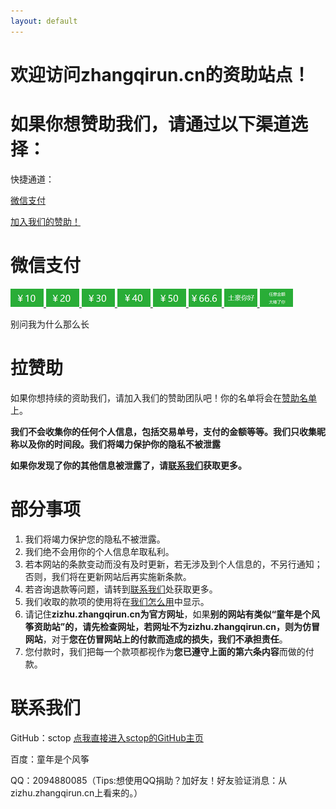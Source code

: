```yaml
---
layout: default
---
```


# 欢迎访问zhangqirun.cn的资助站点！

# 如果你想赞助我们，请通过以下渠道选择：

快捷通道：

[微信支付](http://zizhu.zhangqirun.cn/#微信支付)

[加入我们的赞助！](http://zizhu.zhangqirun.cn/#拉赞助)

<h1 id="微信支付">微信支付</h1>

<a href="http://zizhu.zhangqirun.cn/zizhusize-wx#10" title="10元">
<img src="img/wx/boon-10.png" />
</a>

<a href="http://zizhu.zhangqirun.cn/zizhusize-wx#20" title="20元">
<img src="img/wx/boon-20.png" />
</a>

<a href="http://zizhu.zhangqirun.cn/zizhusize-wx#30" title="30元">
<img src="img/wx/boon-30.png" />
</a>

<a href="http://zizhu.zhangqirun.cn/zizhusize-wx#40" title="40元">
<img src="img/wx/boon-40.png" />
</a>

<a href="http://zizhu.zhangqirun.cn/zizhusize-wx#50" title="50元">
<img src="img/wx/boon-50.png" />
</a>

<a href="http://zizhu.zhangqirun.cn/zizhusize-wx#666" title="66.6元">
<img src="img/wx/boon-666.png" />
</a>

<a href="http://zizhu.zhangqirun.cn/zizhusize-wx#土豪你好" title="土豪你好">
<img src="img/wx/boon-99.png" />
</a>

<a href="http://zizhu.zhangqirun.cn/zizhusize-wx#任意金额" title="任意金额">
<img src="img/wx/boon-other.png" />
</a>

<p> 别问我为什么那么长 </p>

<h1 id="拉赞助">拉赞助</h1>

如果你想持续的资助我们，请加入我们的赞助团队吧！你的名单将会在[赞助名单](http://zizhu.zhangqirun.cn/list/)上。

**我们不会收集你的任何个人信息，包括交易单号，支付的金额等等。我们只收集昵称以及你的时间段。我们将竭力保护你的隐私不被泄露**

**如果你发现了你的其他信息被泄露了，请[联系我们](http://zizhu.zhangqirun.cn#联系我们)获取更多。**

<h1 id="部分事项">部分事项</h1>

1. 我们将竭力保护您的隐私不被泄露。
2. 我们绝不会用你的个人信息牟取私利。
3. 若本网站的条款变动而没有及时更新，若无涉及到个人信息的，不另行通知；否则，我们将在更新网站后再实施新条款。
4. 若咨询退款等问题，请转到[联系我们](http://zizhu.zhangqirun.cn#联系我们)处获取更多。
5. 我们收取的款项的使用将在[我们怎么用](http://zizhu.zhangqirun.cn/We-how-to-use)中显示。
6. 请记住**zizhu.zhangqirun.cn为官方网址**，如果**别的网站有类似“童年是个风筝资助站”的，请先检查网址，若网址不为zizhu.zhangqirun.cn，则为仿冒网站**，对于**您在仿冒网站上的付款而造成的损失，我们不承担责任**。
7. 您付款时，我们把每一个款项都视作为**您已遵守上面的第六条内容**而做的付款。

<h1 id="联系我们">联系我们</h1>

GitHub：sctop [点我直接进入sctop的GitHub主页](https://github.com/sctop)

百度：童年是个风筝

QQ：2094880085（Tips:想使用QQ捐助？加好友！好友验证消息：从zizhu.zhangqirun.cn上看来的。）
